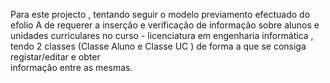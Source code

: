 Para este projecto , tentando seguir o modelo previamento efectuado do efolio A de requerer a inserção e 
verificação de informação sobre alunos e unidades curriculares no curso - licenciatura em engenharia 
informática , tendo 2 classes (Classe Aluno e Classe UC ) de forma a que se consiga registar/editar e obter  
informação entre as mesmas.
